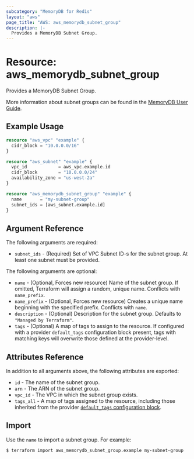 ```yaml
---
subcategory: "MemoryDB for Redis"
layout: "aws"
page_title: "AWS: aws_memorydb_subnet_group"
description: |-
  Provides a MemoryDB Subnet Group.
---
```


# Resource: aws_memorydb_subnet_group

Provides a MemoryDB Subnet Group.

More information about subnet groups can be found in the [MemoryDB User Guide](https://docs.aws.amazon.com/memorydb/latest/devguide/subnetgroups.html).

## Example Usage

```terraform
resource "aws_vpc" "example" {
  cidr_block = "10.0.0.0/16"
}

resource "aws_subnet" "example" {
  vpc_id            = aws_vpc.example.id
  cidr_block        = "10.0.0.0/24"
  availability_zone = "us-west-2a"
}

resource "aws_memorydb_subnet_group" "example" {
  name       = "my-subnet-group"
  subnet_ids = [aws_subnet.example.id]
}
```

## Argument Reference

The following arguments are required:

* `subnet_ids` - (Required) Set of VPC Subnet ID-s for the subnet group. At least one subnet must be provided.

The following arguments are optional:

* `name` - (Optional, Forces new resource) Name of the subnet group. If omitted, Terraform will assign a random, unique name. Conflicts with `name_prefix`.
* `name_prefix` - (Optional, Forces new resource) Creates a unique name beginning with the specified prefix. Conflicts with `name`.
* `description` - (Optional) Description for the subnet group. Defaults to `"Managed by Terraform"`.
* `tags` - (Optional) A map of tags to assign to the resource. If configured with a provider `default_tags` configuration block present, tags with matching keys will overwrite those defined at the provider-level.

## Attributes Reference

In addition to all arguments above, the following attributes are exported:

* `id` - The name of the subnet group.
* `arn` - The ARN of the subnet group.
* `vpc_id` - The VPC in which the subnet group exists.
* `tags_all` - A map of tags assigned to the resource, including those inherited from the provider [`default_tags` configuration block](https://registry.terraform.io/providers/hashicorp/aws/latest/docs#default_tags-configuration-block).

## Import

Use the `name` to import a subnet group. For example:

```
$ terraform import aws_memorydb_subnet_group.example my-subnet-group
```
